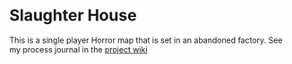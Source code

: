 # Slaughter House


This is a single player Horror map that is set in an abandoned factory. 
See my process journal in the [project wiki](https://github.com/jonflores1093/QuakeHorrorSingle/wiki)
